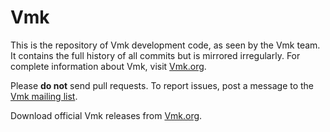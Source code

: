 # Vmk

This is the repository of Vmk development code, as seen by the Vmk team. It contains the full history of all commits but is mirrored irregularly. For complete information about Vmk, visit [Vmk.org](https://www.vmk.org/).

Please **do not** send pull requests. To report issues, post a message to the [Vmk mailing list](https://www.vmk.org/vmk-l.html).

Download official Vmk releases from [Vmk.org](https://www.vmk.org/download.html).
